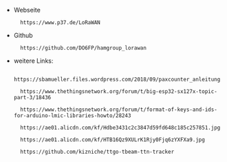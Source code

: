 
- Webseite

        https://www.p37.de/LoRaWAN


- Github

        https://github.com/DO6FP/hamgroup_lorawan
        
- weitere Links:

        https://sbamueller.files.wordpress.com/2018/09/paxcounter_anleitung.pdf
        
        https://www.thethingsnetwork.org/forum/t/big-esp32-sx127x-topic-part-3/18436
        
        https://www.thethingsnetwork.org/forum/t/format-of-keys-and-ids-for-arduino-lmic-libraries-howto/28243
        
        https://ae01.alicdn.com/kf/Hdbe3431c2c3847d59fd648c185c257851.jpg
        
        https://ae01.alicdn.com/kf/HTB16Qz9XULrK1Rjy0Fjq6zYXFXa9.jpg
        
        https://github.com/kizniche/ttgo-tbeam-ttn-tracker
        
